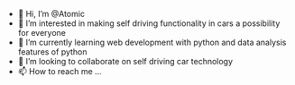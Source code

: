 - 👋 Hi, I’m @Atomic
- 👀 I’m interested in making self driving functionality in cars a possibility for everyone
- 🌱 I’m currently learning web development with python and data analysis features of python
- 💞️ I’m looking to collaborate on self driving car technology
- 📫 How to reach me ...

<!---
Atomic456/Atomic456 is a ✨ special ✨ repository because its `README.md` (this file) appears on your GitHub profile.
You can click the Preview link to take a look at your changes.
--->
